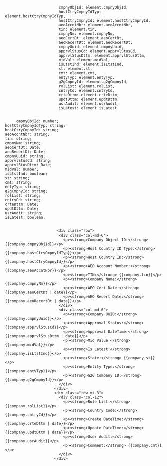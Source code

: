 
							cmpnyObjId: element.cmpnyObjId,
							hostCtryCmpnyIdTyp: element.hostCtryCmpnyIdTyp,
							hostCtryCmpnyId: element.hostCtryCmpnyId,
							aeoAccntNbr: element.aeoAccntNbr,
							tin: element.tin,
							cmpnyNm: element.cmpnyNm,
							aeoCertDt: element.aeoCertDt,
							aeoRecertDt: element.aeoRecertDt,
							cmpnyUuid: element.cmpnyUuid,
							apprvlStusCd: element.apprvlStusCd,
							apprvlStusDttm: element.apprvlStusDttm,
							midVal: element.midVal,
							isLtstInd: element.isLtstInd,
							st: element.st,
							cmt: element.cmt,
							entyTyp: element.entyTyp,
							g2gCmpnyId: element.g2gCmpnyId,
							rolList: element.rolList,
							cntryCd: element.cntryCd,
							crteDttm: element.crteDttm,
							updtDttm: element.updtDttm,
							usrAudit: element.usrAudit,
							isLatest: element.isLatest


         cmpnyObjId: number;
	hostCtryCmpnyIdTyp: string;
	hostCtryCmpnyId: string;
	aeoAccntNbr: string;
	tin: string;
	cmpnyNm: string;
	aeoCertDt: Date;
	aeoRecertDt: Date;
	cmpnyUuid: string;
	apprvlStusCd: string;
	apprvlStusDttm: Date;
	midVal: number;
	isLtstInd: boolean;
	st: string;
	cmt: string;
	entyTyp: string;
	g2gCmpnyId: string;
	rolList: string;
	cntryCd: string;
	crteDttm: Date;
	updtDttm: Date;
	usrAudit: string;
	isLatest: boolean;


                           <div class="row">
                            <div class="col-md-6">
                              <p><strong>Company Object ID:</strong> {{company.cmpnyObjId}}</p>
                              <p><strong>Host Country ID Type:</strong> {{company.hostCtryCmpnyIdTyp}}</p>
                              <p><strong>Host Country ID:</strong> {{company.hostCtryCmpnyId}}</p>
                              <p><strong>AEO Account Number:</strong> {{company.aeoAccntNbr}}</p>
                              <p><strong>TIN:</strong> {{company.tin}}</p>
                              <p><strong>Company Name:</strong> {{company.cmpnyNm}}</p>
                              <p><strong>AEO Cert Date:</strong> {{company.aeoCertDt | date}}</p>
                              <p><strong>AEO Recert Date:</strong> {{company.aeoRecertDt | date}}</p>
                            </div>
                            <div class="col-md-6">
                              <p><strong>Company UUID:</strong> {{company.cmpnyUuid}}</p>
                              <p><strong>Approval Status:</strong> {{company.apprvlStusCd}}</p>
                              <p><strong>Approval DateTime:</strong> {{company.apprvlStusDttm | date}}</p>
                              <p><strong>Mid Value:</strong> {{company.midVal}}</p>
                              <p><strong>Is Latest:</strong> {{company.isLtstInd}}</p>
                              <p><strong>State:</strong> {{company.st}}</p>
                              <p><strong>Entity Type:</strong> {{company.entyTyp}}</p>
                              <p><strong>G2G Company ID:</strong> {{company.g2gCmpnyId}}</p>
                            </div>
                          </div>
                          <div class="row mt-3">
                            <div class="col-12">
                              <p><strong>Role List:</strong> {{company.rolList}}</p>
                              <p><strong>Country Code:</strong> {{company.cntryCd}}</p>
                              <p><strong>Create DateTime:</strong> {{company.crteDttm | date}}</p>
                              <p><strong>Update DateTime:</strong> {{company.updtDttm | date}}</p>
                              <p><strong>User Audit:</strong> {{company.usrAudit}}</p>
                              <p><strong>Comment:</strong> {{company.cmt}}</p>
                            </div>
                          </div>
